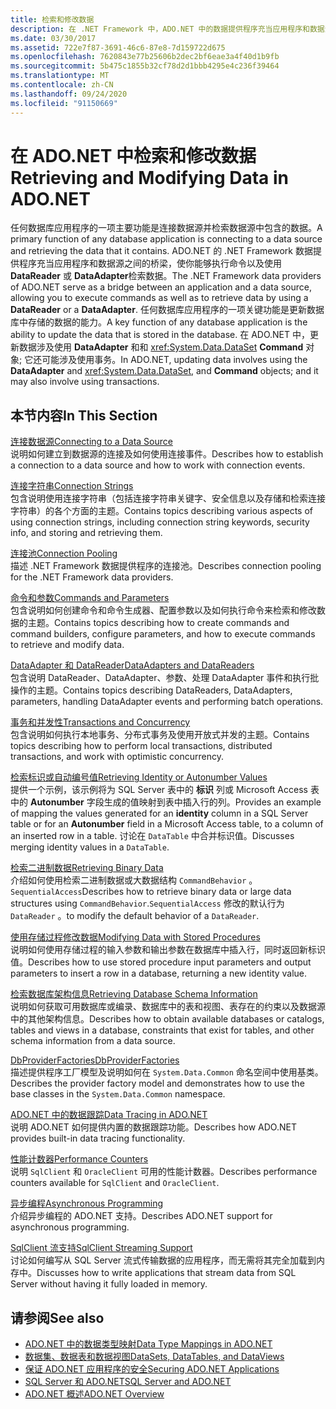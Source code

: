 ```yaml
---
title: 检索和修改数据
description: 在 .NET Framework 中，ADO.NET 中的数据提供程序充当应用程序和数据源之间的桥梁，用于读取和更新数据。
ms.date: 03/30/2017
ms.assetid: 722e7f87-3691-46c6-87e8-7d159722d675
ms.openlocfilehash: 7620843e77b25606b2dec2bf6eae3a4f40d1b9fb
ms.sourcegitcommit: 5b475c1855b32cf78d2d1bbb4295e4c236f39464
ms.translationtype: MT
ms.contentlocale: zh-CN
ms.lasthandoff: 09/24/2020
ms.locfileid: "91150669"
---
```

# <a name="retrieving-and-modifying-data-in-adonet"></a><span data-ttu-id="3b272-103">在 ADO.NET 中检索和修改数据</span><span class="sxs-lookup"><span data-stu-id="3b272-103">Retrieving and Modifying Data in ADO.NET</span></span>

<span data-ttu-id="3b272-104">任何数据库应用程序的一项主要功能是连接数据源并检索数据源中包含的数据。</span><span class="sxs-lookup"><span data-stu-id="3b272-104">A primary function of any database application is connecting to a data source and retrieving the data that it contains.</span></span> <span data-ttu-id="3b272-105">ADO.NET 的 .NET Framework 数据提供程序充当应用程序和数据源之间的桥梁，使你能够执行命令以及使用 **DataReader** 或 **DataAdapter**检索数据。</span><span class="sxs-lookup"><span data-stu-id="3b272-105">The .NET Framework data providers of ADO.NET serve as a bridge between an application and a data source, allowing you to execute commands as well as to retrieve data by using a **DataReader** or a **DataAdapter**.</span></span> <span data-ttu-id="3b272-106">任何数据库应用程序的一项关键功能是更新数据库中存储的数据的能力。</span><span class="sxs-lookup"><span data-stu-id="3b272-106">A key function of any database application is the ability to update the data that is stored in the database.</span></span> <span data-ttu-id="3b272-107">在 ADO.NET 中，更新数据涉及使用 **DataAdapter** 和和 <xref:System.Data.DataSet> **Command** 对象; 它还可能涉及使用事务。</span><span class="sxs-lookup"><span data-stu-id="3b272-107">In ADO.NET, updating data involves using the **DataAdapter** and <xref:System.Data.DataSet>, and **Command** objects; and it may also involve using transactions.</span></span>  
  
## <a name="in-this-section"></a><span data-ttu-id="3b272-108">本节内容</span><span class="sxs-lookup"><span data-stu-id="3b272-108">In This Section</span></span>  

 [<span data-ttu-id="3b272-109">连接数据源</span><span class="sxs-lookup"><span data-stu-id="3b272-109">Connecting to a Data Source</span></span>](connecting-to-a-data-source.md)  
 <span data-ttu-id="3b272-110">说明如何建立到数据源的连接及如何使用连接事件。</span><span class="sxs-lookup"><span data-stu-id="3b272-110">Describes how to establish a connection to a data source and how to work with connection events.</span></span>  
  
 [<span data-ttu-id="3b272-111">连接字符串</span><span class="sxs-lookup"><span data-stu-id="3b272-111">Connection Strings</span></span>](connection-strings.md)  
 <span data-ttu-id="3b272-112">包含说明使用连接字符串（包括连接字符串关键字、安全信息以及存储和检索连接字符串）的各个方面的主题。</span><span class="sxs-lookup"><span data-stu-id="3b272-112">Contains topics describing various aspects of using connection strings, including connection string keywords, security info, and storing and retrieving them.</span></span>  
  
 [<span data-ttu-id="3b272-113">连接池</span><span class="sxs-lookup"><span data-stu-id="3b272-113">Connection Pooling</span></span>](connection-pooling.md)  
 <span data-ttu-id="3b272-114">描述 .NET Framework 数据提供程序的连接池。</span><span class="sxs-lookup"><span data-stu-id="3b272-114">Describes connection pooling for the .NET Framework data providers.</span></span>  
  
 [<span data-ttu-id="3b272-115">命令和参数</span><span class="sxs-lookup"><span data-stu-id="3b272-115">Commands and Parameters</span></span>](commands-and-parameters.md)  
 <span data-ttu-id="3b272-116">包含说明如何创建命令和命令生成器、配置参数以及如何执行命令来检索和修改数据的主题。</span><span class="sxs-lookup"><span data-stu-id="3b272-116">Contains topics describing how to create commands and command builders, configure parameters, and how to execute commands to retrieve and modify data.</span></span>  
  
 [<span data-ttu-id="3b272-117">DataAdapter 和 DataReader</span><span class="sxs-lookup"><span data-stu-id="3b272-117">DataAdapters and DataReaders</span></span>](dataadapters-and-datareaders.md)  
 <span data-ttu-id="3b272-118">包含说明 DataReader、DataAdapter、参数、处理 DataAdapter 事件和执行批操作的主题。</span><span class="sxs-lookup"><span data-stu-id="3b272-118">Contains topics describing DataReaders, DataAdapters, parameters, handling DataAdapter events and performing batch operations.</span></span>  
  
 [<span data-ttu-id="3b272-119">事务和并发性</span><span class="sxs-lookup"><span data-stu-id="3b272-119">Transactions and Concurrency</span></span>](transactions-and-concurrency.md)  
 <span data-ttu-id="3b272-120">包含说明如何执行本地事务、分布式事务及使用开放式并发的主题。</span><span class="sxs-lookup"><span data-stu-id="3b272-120">Contains topics describing how to perform local transactions, distributed transactions, and work with optimistic concurrency.</span></span>  
  
 [<span data-ttu-id="3b272-121">检索标识或自动编号值</span><span class="sxs-lookup"><span data-stu-id="3b272-121">Retrieving Identity or Autonumber Values</span></span>](retrieving-identity-or-autonumber-values.md)  
 <span data-ttu-id="3b272-122">提供一个示例，该示例将为 SQL Server 表中的 **标识** 列或 Microsoft Access 表中的 **Autonumber** 字段生成的值映射到表中插入行的列。</span><span class="sxs-lookup"><span data-stu-id="3b272-122">Provides an example of mapping the values generated for an **identity** column in a SQL Server table or for an **Autonumber** field in a Microsoft Access table, to a column of an inserted row in a table.</span></span> <span data-ttu-id="3b272-123">讨论在 `DataTable` 中合并标识值。</span><span class="sxs-lookup"><span data-stu-id="3b272-123">Discusses merging identity values in a `DataTable`.</span></span>  
  
 [<span data-ttu-id="3b272-124">检索二进制数据</span><span class="sxs-lookup"><span data-stu-id="3b272-124">Retrieving Binary Data</span></span>](retrieving-binary-data.md)  
 <span data-ttu-id="3b272-125">介绍如何使用检索二进制数据或大数据结构 `CommandBehavior` 。`SequentialAccess`</span><span class="sxs-lookup"><span data-stu-id="3b272-125">Describes how to retrieve binary data or large data structures using `CommandBehavior`.`SequentialAccess`</span></span> <span data-ttu-id="3b272-126">修改的默认行为 `DataReader` 。</span><span class="sxs-lookup"><span data-stu-id="3b272-126">to modify the default behavior of a `DataReader`.</span></span>  
  
 [<span data-ttu-id="3b272-127">使用存储过程修改数据</span><span class="sxs-lookup"><span data-stu-id="3b272-127">Modifying Data with Stored Procedures</span></span>](modifying-data-with-stored-procedures.md)  
 <span data-ttu-id="3b272-128">说明如何使用存储过程的输入参数和输出参数在数据库中插入行，同时返回新标识值。</span><span class="sxs-lookup"><span data-stu-id="3b272-128">Describes how to use stored procedure input parameters and output parameters to insert a row in a database, returning a new identity value.</span></span>  
  
 [<span data-ttu-id="3b272-129">检索数据库架构信息</span><span class="sxs-lookup"><span data-stu-id="3b272-129">Retrieving Database Schema Information</span></span>](retrieving-database-schema-information.md)  
 <span data-ttu-id="3b272-130">说明如何获取可用数据库或编录、数据库中的表和视图、表存在的约束以及数据源中的其他架构信息。</span><span class="sxs-lookup"><span data-stu-id="3b272-130">Describes how to obtain available databases or catalogs, tables and views in a database, constraints that exist for tables, and other schema information from a data source.</span></span>  
  
 [<span data-ttu-id="3b272-131">DbProviderFactories</span><span class="sxs-lookup"><span data-stu-id="3b272-131">DbProviderFactories</span></span>](dbproviderfactories.md)  
 <span data-ttu-id="3b272-132">描述提供程序工厂模型及说明如何在 `System.Data.Common` 命名空间中使用基类。</span><span class="sxs-lookup"><span data-stu-id="3b272-132">Describes the provider factory model and demonstrates how to use the base classes in the `System.Data.Common` namespace.</span></span>  
  
 [<span data-ttu-id="3b272-133">ADO.NET 中的数据跟踪</span><span class="sxs-lookup"><span data-stu-id="3b272-133">Data Tracing in ADO.NET</span></span>](data-tracing.md)  
 <span data-ttu-id="3b272-134">说明 ADO.NET 如何提供内置的数据跟踪功能。</span><span class="sxs-lookup"><span data-stu-id="3b272-134">Describes how ADO.NET provides built-in data tracing functionality.</span></span>  
  
 [<span data-ttu-id="3b272-135">性能计数器</span><span class="sxs-lookup"><span data-stu-id="3b272-135">Performance Counters</span></span>](performance-counters.md)  
 <span data-ttu-id="3b272-136">说明 `SqlClient` 和 `OracleClient` 可用的性能计数器。</span><span class="sxs-lookup"><span data-stu-id="3b272-136">Describes performance counters available for `SqlClient` and `OracleClient`.</span></span>  
  
 [<span data-ttu-id="3b272-137">异步编程</span><span class="sxs-lookup"><span data-stu-id="3b272-137">Asynchronous Programming</span></span>](asynchronous-programming.md)  
 <span data-ttu-id="3b272-138">介绍异步编程的 ADO.NET 支持。</span><span class="sxs-lookup"><span data-stu-id="3b272-138">Describes ADO.NET support for asynchronous programming.</span></span>  
  
 [<span data-ttu-id="3b272-139">SqlClient 流支持</span><span class="sxs-lookup"><span data-stu-id="3b272-139">SqlClient Streaming Support</span></span>](sqlclient-streaming-support.md)  
 <span data-ttu-id="3b272-140">讨论如何编写从 SQL Server 流式传输数据的应用程序，而无需将其完全加载到内存中。</span><span class="sxs-lookup"><span data-stu-id="3b272-140">Discusses how to write applications that stream data from SQL Server without having it fully loaded in memory.</span></span>  
  
## <a name="see-also"></a><span data-ttu-id="3b272-141">请参阅</span><span class="sxs-lookup"><span data-stu-id="3b272-141">See also</span></span>

- [<span data-ttu-id="3b272-142">ADO.NET 中的数据类型映射</span><span class="sxs-lookup"><span data-stu-id="3b272-142">Data Type Mappings in ADO.NET</span></span>](data-type-mappings-in-ado-net.md)
- [<span data-ttu-id="3b272-143">数据集、数据表和数据视图</span><span class="sxs-lookup"><span data-stu-id="3b272-143">DataSets, DataTables, and DataViews</span></span>](./dataset-datatable-dataview/index.md)
- [<span data-ttu-id="3b272-144">保证 ADO.NET 应用程序的安全</span><span class="sxs-lookup"><span data-stu-id="3b272-144">Securing ADO.NET Applications</span></span>](securing-ado-net-applications.md)
- [<span data-ttu-id="3b272-145">SQL Server 和 ADO.NET</span><span class="sxs-lookup"><span data-stu-id="3b272-145">SQL Server and ADO.NET</span></span>](./sql/index.md)
- [<span data-ttu-id="3b272-146">ADO.NET 概述</span><span class="sxs-lookup"><span data-stu-id="3b272-146">ADO.NET Overview</span></span>](ado-net-overview.md)
